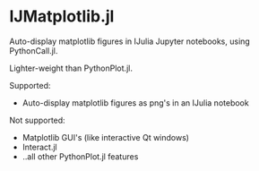 # IJMatplotlib.jl

Auto-display matplotlib figures in IJulia Jupyter notebooks, using PythonCall.jl.

Lighter-weight than PythonPlot.jl.

Supported:
- Auto-display matplotlib figures as png's in an IJulia notebook

Not supported:
- Matplotlib GUI's (like interactive Qt windows)
- Interact.jl
- ..all other PythonPlot.jl features
